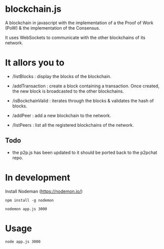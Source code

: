 # blockchain.js

A blockchain in javascript with the implementation of a the Proof of Work (PoW) & the implementation of the Consensus.

It uses WebSockets to communicate with the other blockchains of its network.

# It allors you to

- /listBlocks : display the blocks of the blockchain.

- /addTransaction : create a block containing a transaction. Once created, the new block is broadcasted to the other blockchains.

- /isBockchainValid : iterates through the blocks & validates the hash of blocks.

- /addPeer : add a new blockchain to the network.

- /listPeers : list all the registered blockchains of the network.

## Todo

- the p2p.js has been updated to it should be ported back to the p2pchat repo.

# In development
Install Nodeman (https://nodemon.io/)
```
npm install -g nodemon
```

```
nodemon app.js 3000
```

# Usage

```
node app.js 3000
```
